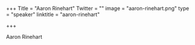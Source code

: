 +++
Title = "Aaron Rinehart"
Twitter = ""
image = "aaron-rinehart.png"
type = "speaker"
linktitle = "aaron-rinehart"

+++

Aaron Rinehart
